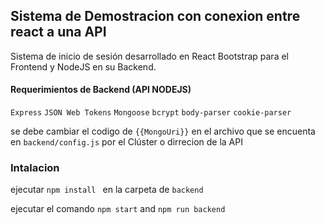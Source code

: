 ## Sistema de Demostracion con conexion entre react a una API 
Sistema de inicio de sesión desarrollado en React Bootstrap para el Frontend y NodeJS en su Backend.



#### Requerimientos de Backend (API NODEJS)

 `Express` 
`JSON Web Tokens`
 `Mongoose` 
 `bcrypt` 
 `body-parser`
  `cookie-parser`


se debe cambiar el codigo de  `{{MongoUri}}` en el archivo que se encuenta en `backend/config.js` por el Clúster o dirrecion de la API

### Intalacion 

ejecutar `npm install ` en la carpeta de `backend` 

ejecutar el comando `npm start` and `npm run backend`
